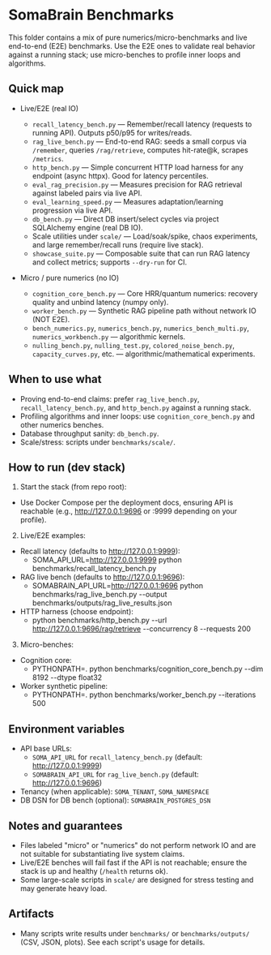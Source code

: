 # SomaBrain Benchmarks

This folder contains a mix of pure numerics/micro-benchmarks and live end-to-end (E2E) benchmarks. Use the E2E ones to validate real behavior against a running stack; use micro-benches to profile inner loops and algorithms.

## Quick map

- Live/E2E (real IO)
  - `recall_latency_bench.py` — Remember/recall latency (requests to running API). Outputs p50/p95 for writes/reads.
  - `rag_live_bench.py` — End-to-end RAG: seeds a small corpus via `/remember`, queries `/rag/retrieve`, computes hit-rate@k, scrapes `/metrics`.
  - `http_bench.py` — Simple concurrent HTTP load harness for any endpoint (async httpx). Good for latency percentiles.
  - `eval_rag_precision.py` — Measures precision for RAG retrieval against labeled pairs via live API.
  - `eval_learning_speed.py` — Measures adaptation/learning progression via live API.
  - `db_bench.py` — Direct DB insert/select cycles via project SQLAlchemy engine (real DB IO).
  - Scale utilities under `scale/` — Load/soak/spike, chaos experiments, and large remember/recall runs (require live stack).
  - `showcase_suite.py` — Composable suite that can run RAG latency and collect metrics; supports `--dry-run` for CI.

- Micro / pure numerics (no IO)
  - `cognition_core_bench.py` — Core HRR/quantum numerics: recovery quality and unbind latency (numpy only).
  - `worker_bench.py` — Synthetic RAG pipeline path without network IO (NOT E2E).
  - `bench_numerics.py`, `numerics_bench.py`, `numerics_bench_multi.py`, `numerics_workbench.py` — algorithmic kernels.
  - `nulling_bench.py`, `nulling_test.py`, `colored_noise_bench.py`, `capacity_curves.py`, etc. — algorithmic/mathematical experiments.

## When to use what

- Proving end-to-end claims: prefer `rag_live_bench.py`, `recall_latency_bench.py`, and `http_bench.py` against a running stack.
- Profiling algorithms and inner loops: use `cognition_core_bench.py` and other numerics benches.
- Database throughput sanity: `db_bench.py`.
- Scale/stress: scripts under `benchmarks/scale/`.

## How to run (dev stack)

1) Start the stack (from repo root):
- Use Docker Compose per the deployment docs, ensuring API is reachable (e.g., http://127.0.0.1:9696 or :9999 depending on your profile).

2) Live/E2E examples:
- Recall latency (defaults to http://127.0.0.1:9999):
  - SOMA_API_URL=http://127.0.0.1:9999 python benchmarks/recall_latency_bench.py
- RAG live bench (defaults to http://127.0.0.1:9696):
  - SOMABRAIN_API_URL=http://127.0.0.1:9696 python benchmarks/rag_live_bench.py --output benchmarks/outputs/rag_live_results.json
- HTTP harness (choose endpoint):
  - python benchmarks/http_bench.py --url http://127.0.0.1:9696/rag/retrieve --concurrency 8 --requests 200

3) Micro-benches:
- Cognition core:
  - PYTHONPATH=. python benchmarks/cognition_core_bench.py --dim 8192 --dtype float32
- Worker synthetic pipeline:
  - PYTHONPATH=. python benchmarks/worker_bench.py --iterations 500

## Environment variables

- API base URLs:
  - `SOMA_API_URL` for `recall_latency_bench.py` (default: http://127.0.0.1:9999)
  - `SOMABRAIN_API_URL` for `rag_live_bench.py` (default: http://127.0.0.1:9696)
- Tenancy (when applicable): `SOMA_TENANT`, `SOMA_NAMESPACE`
- DB DSN for DB bench (optional): `SOMABRAIN_POSTGRES_DSN`

## Notes and guarantees

- Files labeled "micro" or "numerics" do not perform network IO and are not suitable for substantiating live system claims.
- Live/E2E benches will fail fast if the API is not reachable; ensure the stack is up and healthy (`/health` returns ok).
- Some large-scale scripts in `scale/` are designed for stress testing and may generate heavy load.

## Artifacts

- Many scripts write results under `benchmarks/` or `benchmarks/outputs/` (CSV, JSON, plots). See each script's usage for details.
